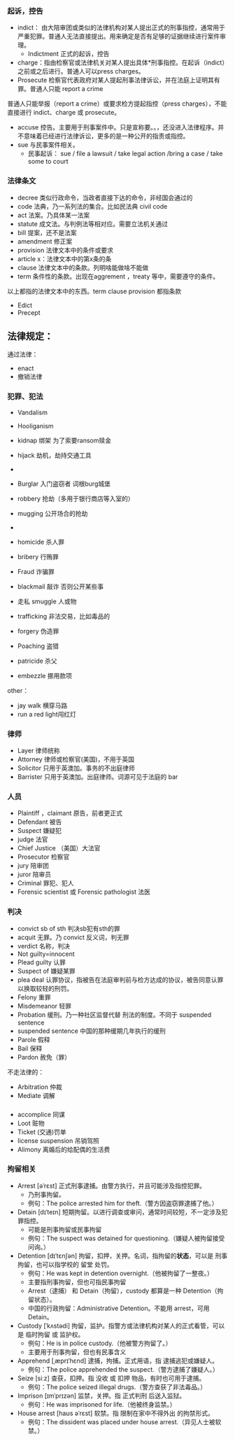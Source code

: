 
### 起诉，控告

- indict： 由大陪审团或类似的法律机构对某人提出正式的刑事指控，通常用于严重犯罪。普通人无法直接提出。用来确定是否有足够的证据继续进行案件审理。
  - Indictment 正式的起诉，控告
- charge：指由检察官或法律机关对某人提出具体*刑事指控。在起诉（indict）之前或之后进行。普通人可以press charges。
- Prosecute 检察官代表政府对某人提起刑事法律诉讼，并在法庭上证明其有罪。普通人只能 report a crime

普通人只能举报（report a crime）或要求检方提起指控（press charges），不能直接进行 indict、charge 或 prosecute。

- accuse 控告。主要用于刑事案件中。只是宣称要。。，还没进入法律程序。并不意味着已经进行法律诉讼，更多的是一种公开的指责或指控。
- sue 与民事案件相关。
  - 民事起诉： sue / file a lawsuit / take legal action /bring a case / take some to court

### 法律条文

- decree 类似行政命令，当政者直接下达的命令，非经国会通过的
- code 法典，乃一系列法的集合。比如民法典 civil code
- act 法案。乃具体某一法案
- statute 成文法。与判例法等相对应。需要立法机关通过
- bill 提案，还不是法案
- amendment 修正案
- provision 法律文本中的条件或要求
- article x：法律文本中的第x条的条
- clause 法律文本中的条款。列明啥能做啥不能做
- term 条件性的条款。出现在aggrement ，treaty 等中，需要遵守的条件。 

以上都指的法律文本中的东西。term clause provision 都指条款

- Edict 
- Precept

法律规定：
-

通过法律：
- enact
- 撤销法律

### 犯罪、犯法

- Vandalism
- Hooliganism
- kidnap 绑架 为了索要ransom赎金
- hijack 劫机，劫持交通工具
-
- Burglar 入门盗窃者 词根burg城堡
- robbery 抢劫（多用于银行商店等入室的）
- mugging 公开场合的抢劫
-
- homicide 杀人罪
- bribery 行贿罪
- Fraud 诈骗罪
- blackmail 敲诈 否则公开某些事

- 走私 smuggle 人或物
- trafficking 非法交易，比如毒品的
- forgery 伪造罪

- Poaching 盗猎
- patricide 杀父
- embezzle 挪用款项

other：
- jay walk  横穿马路
- run a red light闯红灯

### 律师

- Layer 律师统称
- Attorney 律师或检察官(美国)，不用于英国
- Solicitor 只用于英澳加。事务的不出庭律师
- Barrister 只用于英澳加。出庭律师。词源可见于法庭的 bar

### 人员
- Plaintiff ，claimant 原告，前者更正式
- Defendant 被告
- Suspect 嫌疑犯
- judge 法官
- Chief Justice （美国）大法官
- Prosecutor 检察官
- jury 陪审团
- juror 陪审员
- Criminal 罪犯、犯人
- Forensic scientist 或 Forensic pathologist 法医

### 判决

- convict sb of sth 判决sb犯有sth的罪
- acquit 无罪。乃 convict 反义词，判无罪
- verdict 名称，判决
- Not guilty=innocent
- Plead guilty 认罪
- Suspect of 嫌疑某罪
- plea deal 认罪协议，指被告在法庭审判前与检方达成的协议，被告同意认罪以换取较轻的刑罚。
- Felony 重罪
- Misdemeanor 轻罪
- Probation 缓刑。乃一种社区监督代替 刑法的制度。不同于  suspended sentence
- suspended sentence 中国的那种缓期几年执行的缓刑
- Parole 假释
- Bail 保释
- Pardon 赦免（罪）

不走法律的：
- Arbitration 仲裁
- Mediate 调解

### 
- accomplice 同谋
- Loot 赃物
- Ticket (交通)罚单
- license suspension 吊销驾照
- Alimony 离婚后的给配偶的生活费

### 拘留相关
- Arrest [əˈrɛst] 正式刑事逮捕。由警方执行，并且可能涉及指控犯罪。
  - 乃刑事拘留。
  - 例句：The police arrested him for theft.（警方因盗窃罪逮捕了他。）
- Detain [dɪˈteɪn] 短期拘留。以进行调查或审问，通常时间较短，不一定涉及犯罪指控。
  - 可能是刑事拘留或民事拘留
  - 例句：The suspect was detained for questioning.（嫌疑人被拘留接受问询。）
- Detention [dɪˈtɛnʃən] 拘留，扣押，关押。名词，指拘留的**状态**，可以是 刑事拘留，也可以指学校的 留堂 处罚。
  - 例句：He was kept in detention overnight.（他被拘留了一整夜。）
  - 主要指刑事拘留，但也可指民事拘留
  - Arrest（逮捕） 和 Detain（拘留），custody 都算是一种 Detention（拘留状态）。
  - 中国的行政拘留：Administrative Detention。不能用 arrest，可用 Detain。
- Custody [ˈkʌstədi] 拘留，监护。指警方或法律机构对某人的正式看管，可以是 临时拘留 或 监护权。
  - 例句：He is in police custody.（他被警方拘留了。）
  - 主要用于刑事拘留，但也有民事含义
- Apprehend [ˌæprɪˈhɛnd] 逮捕，拘捕。正式用语，指 逮捕逃犯或嫌疑人。
  - 例句：The police apprehended the suspect.（警方逮捕了嫌疑人。）
- Seize [siːz] 查获，扣押。指 没收 或 扣押 物品，有时也可用于逮捕。
  - 例句：The police seized illegal drugs.（警方查获了非法毒品。）
- Imprison [ɪmˈprɪzən] 监禁，关押。指 正式判刑 后送入监狱。
  - 例句：He was imprisoned for life.（他被终身监禁。）
- House arrest [haʊs əˈrɛst] 软禁。指 限制在家中不得外出 的拘禁形式。
  - 例句：The dissident was placed under house arrest.（异见人士被软禁。）
